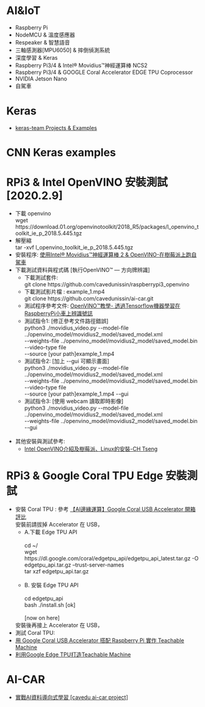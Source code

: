 # AI&IoT
<ul>
<li>  Raspberry Pi 
<li>  NodeMCU & 溫度感應器    
<li>  Respeaker & 智慧語音
<li>  三軸感測器[MPU6050] & 摔倒偵測系統
<li>  深度學習 & Keras
<li>  Raspberry Pi3/4 & Intel® Movidius™神經運算棒 NCS2
<li>  Raspberry Pi3/4 & GOOGLE Coral Accelerator EDGE TPU Coprocessor
<li>  NVIDIA Jetson Nano 
<li>  自駕車
</ul>

# Keras 
<ul>
  <li> <a href='https://github.com/keras-team/keras'>keras-team Projects & Examples </a> <br>
</ul>

# CNN Keras examples

# RPi3 & Intel OpenVINO 安裝測試 [2020.2.9]

<ul>
<li> 下載 openvino <br>
   wget https://download.01.org/openvinotoolkit/2018_R5/packages/l_openvino_toolkit_ie_p_2018.5.445.tgz
<li> 解壓縮 <br> 
      tar -xvf l_openvino_toolkit_ie_p_2018.5.445.tgz <br>
<li> 安裝程序:  <a href='https://blog.cavedu.com/2019/04/02/ncs2-openvino/'>使用Intel® Movidius™神經運算棒 2 & OpenVINO-在樹莓派上跑自駕車</a> <br>
<li> 下載測試資料與程式碼 [執行OpenVINO™ — 方向牌辨識]<br>
   <ul>
      <li> 下載測試套件: <br> 
        git clone https://github.com/cavedunissin/raspberrypi3_openvino <br>
      <li> 下載測試影片檔 : example_1.mp4  <br>
        git clone https://github.com/cavedunissin/ai-car.git <br>
      <li> 測試程序參考文件: <a href='https://makerpro.cc/2019/08/raspberrypicar-sign-identification-through-tensorflow-machine-learningraspberrypi/'> OpenVINO™教學- 透過Tensorflow機器學習在RaspberryPi小車上辨識號誌</a> <br>  
      <li> 測試指令1: [修正參考文件路徑錯誤] <br>
         python3 ./movidius_video.py --model-file ../openvino_model/movidius2_model/saved_model.xml <br>
         --weights-file ../openvino_model/movidius2_model/saved_model.bin --video-type file <br>
         --source [your path]example_1.mp4 <br>
      <li> 測試指令2: [加上 --gui 可顯示畫面] <br>
         python3 ./movidius_video.py --model-file ../openvino_model/movidius2_model/saved_model.xml <br>
         --weights-file ../openvino_model/movidius2_model/saved_model.bin --video-type file <br>
         --source [your path]example_1.mp4 --gui <br>      
      <li> 測試指令3: [使用 webcam 讀取即時影像] <br>
          python3 ./movidius_video.py --model-file ../openvino_model/movidius2_model/saved_model.xml <br>
         --weights-file ../openvino_model/movidius2_model/saved_model.bin --gui <br>
   </ul> <br>
 
<li> 其他安裝與測試參考: <br>
   <ul>
      <li> <a href='https://chtseng.wordpress.com/2019/01/21/intel-openvino%E4%BB%8B%E7%B4%B9%E5%8F%8A%E6%A8%B9%E8%8E%93%E6%B4%BE%E3%80%81linux%E7%9A%84%E5%AE%89%E8%A3%9D/'>Intel OpenVINO介紹及樹莓派、Linux的安裝-CH Tseng</a> <br>
     
   </ul>
</ul>

# RPi3 & Google Coral TPU Edge 安裝測試
<ul>
  
  <li> 安裝 Coral TPU : 參考 <a href='https://makerpro.cc/2019/07/google-coral-usb-accelerator-review/'> 【AI邊緣運算】Google Coral USB Accelerator 開箱評比 </a> <br>
     安裝前請拔掉 Accelerator 在 USB，
      <ul>
        <li> A.下載 Edge TPU API <br><br>
            cd ~/ <br>
            wget https://dl.google.com/coral/edgetpu_api/edgetpu_api_latest.tar.gz -O edgetpu_api.tar.gz –trust-server-names <br>
            tar xzf edgetpu_api.tar.gz <br><br>
        <li> B. 安裝 Edge TPU API <br><br>
            cd edgetpu_api <br>
            bash ./install.sh [ok]<br><br>
            [now on here]<br>
      </ul>
      安裝後再接上 Accelerator 在 USB， <br>
  <li> 測試 Coral TPU: <br>
  <li> <a href='https://blog.cavedu.com/2019/10/12/google-coral-usb-accelerator-teachable-machine/'>用 Google Coral USB Accelerator 搭配 Raspberry Pi 實作 Teachable Machine </a>
  
  <li> <a href='https://atticedu.com/index.php/blog/raspberry-pi-%E6%A8%B9%E8%8E%93%E6%B4%BE/25-%E3%80%90%E6%A8%B9%E8%8E%93%E6%B4%BE%E6%95%99%E5%AD%B8%E3%80%91-%E5%88%A9%E7%94%A8google-edge-tpu%E6%89%93%E9%80%A0teachable-machine.html'> 利用Google Edge TPU打造Teachable Machine </a>
  
</ul>

# AI-CAR 
<ul>
<li><a href='https://github.com/cavedunissin/ai-car'>實戰AI資料導向式學習 [cavedu ai-car project]</a>
</ul>
